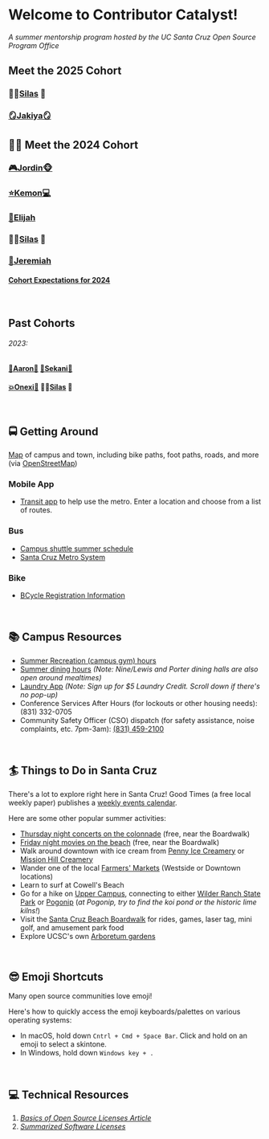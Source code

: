 # Welcome to Contributor Catalyst!
*A summer mentorship program hosted by the UC Santa Cruz Open Source Program Office*

## Meet the 2025 Cohort
### **🕴🏾[Silas](https://github.com/SilasVM) 📸**  
### **[🪞Jakiya🪞](https://github.com/jakbrownbytes)**

## 🧑‍💻 Meet the 2024 Cohort
### **[🎮Jordin🐵](https://github.com/Jordin221)**
### **[⭐️Kemon💻](https://github.com/klbynum)**
### **[🐐Elijah](https://github.com/Wavyeli32/)**
### **🕴🏾[Silas](https://github.com/SilasVM) 📸**
### **[🎺Jeremiah](https://github.com/JeremiahAHoward)**
#### **[Cohort Expectations for 2024](https://github.com/emmet0r/contributor-catalyst/blob/main/2024-expectations.md)**

</br>

## Past Cohorts
###### 2023: 
#### **[🐐Aaron🧩](https://github.com/thatguyseven/)** **[🥽Sekani🎨](https://github.com/snwarner22)**
#### **[💥Onexi🌴](https://github.com/OnexiMedina)**   **🕴🏾[Silas](https://github.com/SilasVM) 📸**

</br>

## 🚍 Getting Around 
[Map](https://www.openstreetmap.org/#map=15/36.9895/-122.0574) of campus and town, including bike paths, foot paths, roads, and more (via [OpenStreetMap](https://github.com/openstreetmap/))
### Mobile App
- [Transit app](https://transitapp.com) to help use the metro. Enter a location and choose from a list of routes.
### Bus 
- [Campus shuttle summer schedule](https://taps.ucsc.edu/pdf/campus-transit-schedule-8.5x11-summer-2023.pdf)
- [Santa Cruz Metro System](https://scmtd.com/en/routes/schedule/map)
### Bike 
- [BCycle Registration Information](https://taps.ucsc.edu/bike-programs/bike-share.html)

</br>

## 📚 Campus Resources
- [Summer Recreation (campus gym) hours](https://recreation.ucsc.edu/facilities/index.html)
- [Summer dining hours](https://dining.ucsc.edu/summer/) _(Note: Nine/Lewis and Porter dining halls are also open around mealtimes)_
- [Laundry App](https://mycscgo.com/laundry) _(Note: Sign up for $5 Laundry Credit. Scroll down if there's no pop-up)_
- Conference Services After Hours (for lockouts or other housing needs): (831) 332-0705
- Community Safety Officer (CSO) dispatch (for safety assistance, noise complaints, etc. 7pm-3am): [(831) 459-2100](tel:18314592100)

</br>

## 🏄 Things to Do in Santa Cruz
There's a lot to explore right here in Santa Cruz! Good Times (a free local weekly paper) publishes a [weekly events calendar](https://www.goodtimes.sc/things-to-do-santa-cruz/).

Here are some other popular summer activities:
- [Thursday night concerts on the colonnade](https://beachboardwalk.com/live-music-on-the-colonnade/) (free, near the Boardwalk)
- [Friday night movies on the beach](https://beachboardwalk.com/movies/) (free, near the Boardwalk)
- Walk around downtown with ice cream from [Penny Ice Creamery](https://www.thepennyicecreamery.com) or [Mission Hill Creamery](https://www.missionhillcreamery.com)
- Wander one of the local [Farmers' Markets](https://santacruzfarmersmarket.org) (Westside or Downtown locations)
- Learn to surf at Cowell's Beach
- Go for a hike on [Upper Campus](https://maps.ucsc.edu/printable-maps/UCSC_upper_campus_map.pdf), connecting to either [Wilder Ranch State Park](https://www.parks.ca.gov/pages/549/files/WilderRanchSPWebLayout2017.pdf) or [Pogonip](https://www.cityofsantacruz.com/home/showpublisheddocument/42506/635600233927270000) (_at Pogonip, try to find the koi pond or the historic lime kilns!_)
- Visit the [Santa Cruz Beach Boardwalk](https://beachboardwalk.com) for rides, games, laser tag, mini golf, and amusement park food
- Explore UCSC's own [Arboretum gardens](https://arboretum.ucsc.edu/visit/admission-and-hours/index.html)

</br>

## 😎 Emoji Shortcuts
Many open source communities love emoji! 

Here's how to quickly access the emoji keyboards/palettes on various operating systems:
- In macOS, hold down <code>Cntrl + Cmd + Space Bar</code>. Click and hold on an emoji to select a skintone.
- In Windows, hold down <code>Windows key + .</code>

</br>

## 💻 Technical Resources
1. *[Basics of Open Source Licenses Article](https://medium.com/nationwide-technology/a-short-guide-to-open-source-licenses-cf5b1c329edd)*
2. *[Summarized Software Licenses](https://tldrlegal.com/)*
